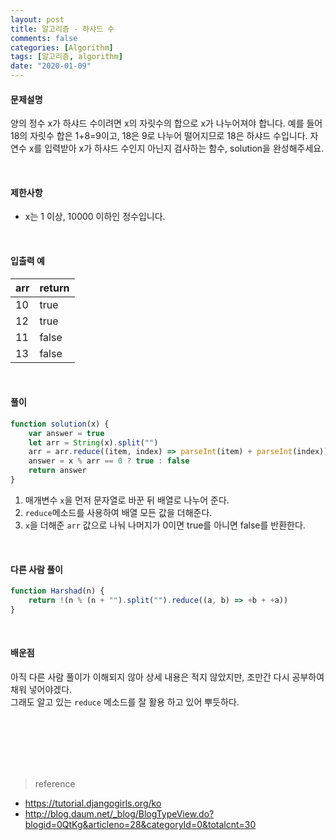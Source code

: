 ```yaml
---
layout: post
title: 알고리즘 - 하샤드 수
comments: false
categories: [Algorithm]
tags: [알고리즘, algorithm]
date: "2020-01-09"
---
```


#### 문제설명

양의 정수 x가 하샤드 수이려면 x의 자릿수의 합으로 x가 나누어져야 합니다. 예를 들어 18의 자릿수 합은 1+8=9이고, 18은 9로 나누어 떨어지므로 18은 하샤드 수입니다. 자연수 x를 입력받아 x가 하샤드 수인지 아닌지 검사하는 함수, solution을 완성해주세요.

<br>

#### 제한사항

-   x는 1 이상, 10000 이하인 정수입니다.

<br>

#### 입출력 예

| arr | return |
| --- | ------ |
| 10  | true   |
| 12  | true   |
| 11  | false  |
| 13  | false  |

<br>

#### **풀이**

```javascript
function solution(x) {
    var answer = true
    let arr = String(x).split("")
    arr = arr.reduce((item, index) => parseInt(item) + parseInt(index))
    answer = x % arr == 0 ? true : false
    return answer
}
```

1. 매개변수 `x`을 먼저 문자열로 바꾼 뒤 배열로 나누어 준다.
2. `reduce`메소드를 사용하여 배열 모든 값을 더해준다.
3. `x`을 더해준 `arr` 값으로 나눠 나머지가 0이면 true를 아니면 false를 반환한다.

<br>

#### **다른 사람 풀이**

```javascript
function Harshad(n) {
    return !(n % (n + "").split("").reduce((a, b) => +b + +a))
}
```

<br>

#### **배운점**

아직 다른 사람 풀이가 이해되지 않아 상세 내용은 적지 않았지만, 조만간 다시 공부하여 채워 넣어야겠다.  
그래도 알고 있는 `reduce` 메소드를 잘 활용 하고 있어 뿌듯하다.

<br><br><br><br><br>

> <subtitle>reference</subtitle>

-   https://tutorial.djangogirls.org/ko
-   http://blog.daum.net/_blog/BlogTypeView.do?blogid=0QtKg&articleno=28&categoryId=0&totalcnt=30

<br><br><br><br><br>
